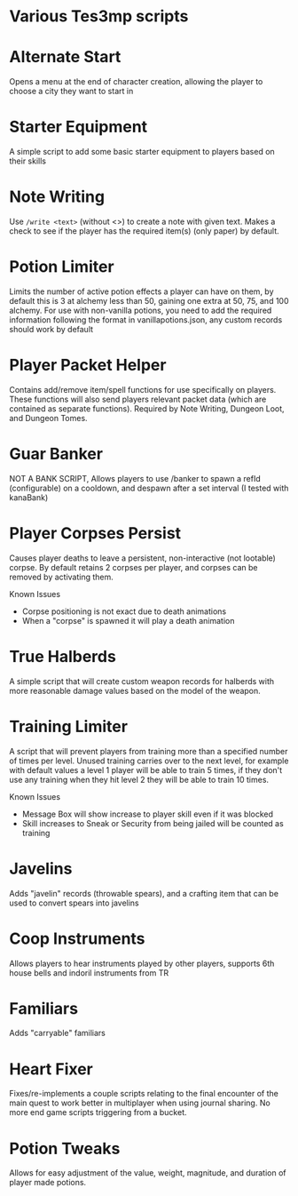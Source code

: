 # Various Tes3mp scripts

# Alternate Start
Opens a menu at the end of character creation, allowing the player to choose a city they want to start in

# Starter Equipment
A simple script to add some basic starter equipment to players based on their skills

# Note Writing
Use ```/write <text>``` (without <>) to create a note with given text.
Makes a check to see if the player has the required item(s) (only paper) by default.

# Potion Limiter
Limits the number of active potion effects a player can have on them, by default this is 3 at alchemy less
than 50, gaining one extra at 50, 75, and 100 alchemy.
For use with non-vanilla potions, you need to add the required information following the format in vanillapotions.json, any custom records should work by default

# Player Packet Helper
Contains add/remove item/spell functions for use specifically on players. These functions will also send
players relevant packet data (which are contained as separate functions). Required by Note Writing, Dungeon Loot, 
and Dungeon Tomes.

# Guar Banker
NOT A BANK SCRIPT, Allows players to use /banker to spawn a refId (configurable) on a cooldown, and despawn after a set interval (I tested with kanaBank)

# Player Corpses Persist
Causes player deaths to leave a persistent, non-interactive (not lootable) corpse. By default retains 2 corpses per player, and corpses can be removed by activating them.

Known Issues 
- Corpse positioning is not exact due to death animations
- When a "corpse" is spawned it will play a death animation

# True Halberds
A simple script that will create custom weapon records for halberds with more reasonable damage values based on the model of the weapon.

# Training Limiter
A script that will prevent players from training more than a specified number of times per level. Unused training carries over to the next level, for example with default values a level 1 player will be able to train 5 times, if they don't use any training when they hit level 2 they will be able to train 10 times.

Known Issues
- Message Box will show increase to player skill even if it was blocked
- Skill increases to Sneak or Security from being jailed will be counted as training

# Javelins
Adds "javelin" records (throwable spears), and a crafting item that can be used to convert spears into javelins

# Coop Instruments
Allows players to hear instruments played by other players, supports 6th house bells and indoril instruments from TR

# Familiars
Adds "carryable" familiars

# Heart Fixer
Fixes/re-implements a couple scripts relating to the final encounter of the main quest to work better in multiplayer when using journal sharing. No more end game scripts triggering from a bucket.
 
 # Potion Tweaks
Allows for easy adjustment of the value, weight, magnitude, and duration of player made potions.
